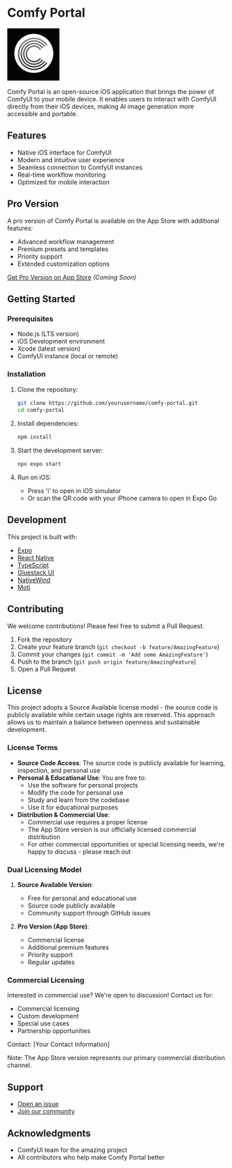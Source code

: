 # Comfy Portal

<img src="assets/images/icon.png" width="120" alt="Comfy Portal Logo" />

Comfy Portal is an open-source iOS application that brings the power of ComfyUI to your mobile device. It enables users to interact with ComfyUI directly from their iOS devices, making AI image generation more accessible and portable.

## Features

- Native iOS interface for ComfyUI
- Modern and intuitive user experience
- Seamless connection to ComfyUI instances
- Real-time workflow monitoring
- Optimized for mobile interaction

## Pro Version

A pro version of Comfy Portal is available on the App Store with additional features:

- Advanced workflow management
- Premium presets and templates
- Priority support
- Extended customization options

[Get Pro Version on App Store](#) _(Coming Soon)_

## Getting Started

### Prerequisites

- Node.js (LTS version)
- iOS Development environment
- Xcode (latest version)
- ComfyUI instance (local or remote)

### Installation

1. Clone the repository:

   ```bash
   git clone https://github.com/yourusername/comfy-portal.git
   cd comfy-portal
   ```

2. Install dependencies:

   ```bash
   npm install
   ```

3. Start the development server:

   ```bash
   npx expo start
   ```

4. Run on iOS:
   - Press 'i' to open in iOS simulator
   - Or scan the QR code with your iPhone camera to open in Expo Go

## Development

This project is built with:

- [Expo](https://expo.dev)
- [React Native](https://reactnative.dev)
- [TypeScript](https://www.typescriptlang.org)
- [Gluestack UI](https://gluestack.io)
- [NativeWind](https://www.nativewind.dev)
- [Moti](https://moti.fyi)

## Contributing

We welcome contributions! Please feel free to submit a Pull Request.

1. Fork the repository
2. Create your feature branch (`git checkout -b feature/AmazingFeature`)
3. Commit your changes (`git commit -m 'Add some AmazingFeature'`)
4. Push to the branch (`git push origin feature/AmazingFeature`)
5. Open a Pull Request

## License

This project adopts a Source Available license model - the source code is publicly available while certain usage rights are reserved. This approach allows us to maintain a balance between openness and sustainable development.

### License Terms

- **Source Code Access**: The source code is publicly available for learning, inspection, and personal use
- **Personal & Educational Use**: You are free to:
  - Use the software for personal projects
  - Modify the code for personal use
  - Study and learn from the codebase
  - Use it for educational purposes
- **Distribution & Commercial Use**:
  - Commercial use requires a proper license
  - The App Store version is our officially licensed commercial distribution
  - For other commercial opportunities or special licensing needs, we're happy to discuss - please reach out

### Dual Licensing Model

1. **Source Available Version**:

   - Free for personal and educational use
   - Source code publicly available
   - Community support through GitHub issues

2. **Pro Version (App Store)**:
   - Commercial license
   - Additional premium features
   - Priority support
   - Regular updates

### Commercial Licensing

Interested in commercial use? We're open to discussion! Contact us for:

- Commercial licensing
- Custom development
- Special use cases
- Partnership opportunities

Contact: [Your Contact Information]

Note: The App Store version represents our primary commercial distribution channel.

## Support

- [Open an issue](https://github.com/yourusername/comfy-portal/issues)
- [Join our community](#)

## Acknowledgments

- ComfyUI team for the amazing project
- All contributors who help make Comfy Portal better
